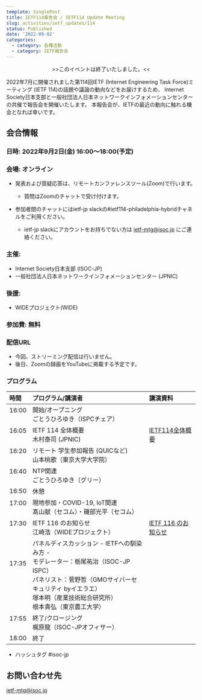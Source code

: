 ```yaml
---
template: SinglePost
title: IETF114報告会 / IETF114 Update Meeting
slug: activities/ietf_updates/114
status: Published
date: '2022-09-02'
categories:
  - category: 各種活動
  - category: IETF報告会
---
```


<span style="color: red; "><div align="center">&gt;&gt;このイベントは終了いたしました。&lt;&lt;</div></span>

2022年7月に開催されました第114回IETF (Internet Engineering Task Force)ミーティング (IETF 114)の話題や議論の動向などをお届けするため、 Internet Society日本支部と一般社団法人日本ネットワークインフォメーションセンターの共催で報告会を開催いたします。 本報告会が、IETFの最近の動向に触れる機会となれば幸いです。

## 会合情報


### 日時: 2022年9月2日(金) 16:00～18:00(予定)


### 会場: オンライン

*  発表および質疑応答は、リモートカンファレンスツール(Zoom)で行います。
   * 質問はZoomのチャットで受け付けます。

* 参加者間のチャットにはietf-jp slackの#ietf114-philadelphia-hybridチャネルをご利用ください。
   * ietf-jp slackにアカウントをお持ちでない方は ietf-mtg@isoc.jp にご連絡ください。


### 主催:
*  Internet Society日本支部 (ISOC-JP)
*  一般社団法人日本ネットワークインフォメーションセンター (JPNIC) 


### 後援:
*  WIDEプロジェクト(WIDE)


### 参加費: 無料


### 配信URL
*  今回、ストリーミング配信は行いません。
*  後日、Zoomの録画をYouTubeに掲載する予定です。

### プログラム

| 時間 | プログラム/講演者 | 講演資料 |
|:---------|:---------------------------------------------------|:---------|
|  16:00  <br><br>| 開始/オープニング<br>ごとうひろゆき（ISPCチェア） | |
|  16:05  <br><br>| IETF 114 全体概要<br> 木村泰司 (JPNIC) | [IETF114全体概要](https://github.com/isoc-jp/website/raw/main/content/posts/IETF114-kimura.pdf) |
|  16:20  <br><br>|リモート 学生参加報告 (QUICなど)<br> 山本桃歌（東京大学大学院） | |
|  16:40  <br><br>|NTP関連<br> ごとうひろゆき（グリー） | |
|  16:50  | 休憩 | |
|  17:00  <br><br>|現地参加・COVID-19, IoT関連<br>髙山献（セコム）・磯部光平（セコム）| |
|  17:30  <br><br>|IETF 116 のお知らせ<br> 江崎浩（WIDEプロジェクト）| [IETF 116 のお知らせ](https://github.com/isoc-jp/website/raw/main/content/posts/IETF114-esaki-ietf116.pdf)  |
|  17:35  <br><br><br><br>|パネルディスカッション - IETFへの馴染み方 -<br>モデレーター：栃尾祐治（ISOC-JP ISPC）<br>パネリスト：菅野哲（GMOサイバーセキュリティ byイエラエ）<br>塚本明（産業技術総合研究所）<br>根本貴弘（東京農工大学）| |
|  17:55  <br><br>|終了/クロージング<br>梶原龍（ISOC-JPオフィサー）| |
|  18:00  |終了 | |

* ハッシュタグ  #isoc-jp

## お問い合わせ先
ietf-mtg@isoc.jp
